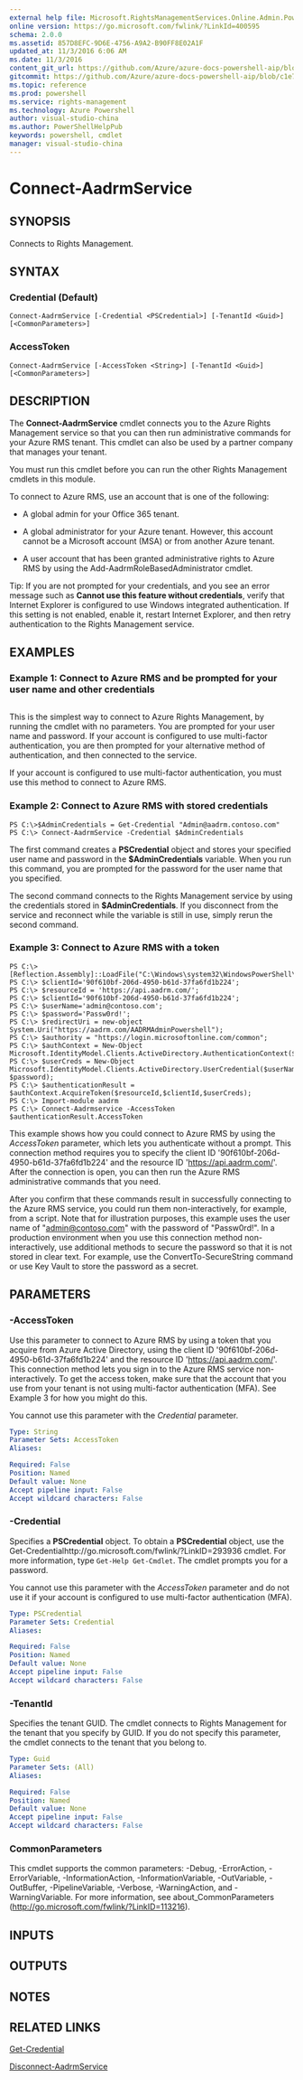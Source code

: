 ```yaml
---
external help file: Microsoft.RightsManagementServices.Online.Admin.PowerShell.dll-Help.xml
online version: https://go.microsoft.com/fwlink/?LinkId=400595
schema: 2.0.0
ms.assetid: 857D8EFC-9D6E-4756-A9A2-B90FF8E02A1F
updated_at: 11/3/2016 6:06 AM
ms.date: 11/3/2016
content_git_url: https://github.com/Azure/azure-docs-powershell-aip/blob/master/Azure%20Information%20Protection/AADRM/vlatest/Connect-AadrmService.md
gitcommit: https://github.com/Azure/azure-docs-powershell-aip/blob/c1e77f06e2ab5cf0e851dc3744ff83e69e84a33b/Azure%20Information%20Protection/AADRM/vlatest/Connect-AadrmService.md
ms.topic: reference
ms.prod: powershell
ms.service: rights-management
ms.technology: Azure Powershell
author: visual-studio-china
ms.author: PowerShellHelpPub
keywords: powershell, cmdlet
manager: visual-studio-china
---
```


# Connect-AadrmService

## SYNOPSIS
Connects to Rights Management.

## SYNTAX

### Credential (Default)
```
Connect-AadrmService [-Credential <PSCredential>] [-TenantId <Guid>] [<CommonParameters>]
```

### AccessToken
```
Connect-AadrmService [-AccessToken <String>] [-TenantId <Guid>] [<CommonParameters>]
```

## DESCRIPTION
The **Connect-AadrmService** cmdlet connects you to the Azure Rights Management service so that you can then run administrative commands for your Azure RMS tenant.
This cmdlet can also be used by a partner company that manages your tenant.

You must run this cmdlet before you can run the other Rights Management cmdlets in this module.

To connect to Azure RMS, use an account that is one of the following: 

- A global admin for your Office 365 tenant. 

- A global administrator for your Azure tenant.
However, this account cannot be a Microsoft account (MSA) or from another Azure tenant.

- A user account that has been granted administrative rights to Azure RMS by using the Add-AadrmRoleBasedAdministrator cmdlet.

Tip: If you are not prompted for your credentials, and you see an error message such as **Cannot use this feature without credentials**, verify that Internet Explorer is configured to use Windows integrated authentication.
If this setting is not enabled, enable it, restart Internet Explorer, and then retry authentication to the Rights Management service.

## EXAMPLES

### Example 1: Connect to Azure RMS and be prompted for your user name and other credentials
```

```

This is the simplest way to connect to Azure Rights Management, by running the cmdlet with no parameters.
You are prompted for your user name and password.
If your account is configured to use multi-factor authentication, you are then prompted for your alternative method of authentication, and then connected to the service.

If your account is configured to use multi-factor authentication, you must use this method to connect to Azure RMS.

### Example 2: Connect to Azure RMS with stored credentials
```
PS C:\>$AdminCredentials = Get-Credential "Admin@aadrm.contoso.com" 
PS C:\> Connect-AadrmService -Credential $AdminCredentials
```

The first command creates a **PSCredential** object and stores your specified user name and password in the **$AdminCredentials** variable.
When you run this command, you are prompted for the password for the user name that you specified.

The second command connects to the Rights Management service by using the credentials stored in **$AdminCredentials**.
If you disconnect from the service and reconnect while the variable is still in use, simply rerun the second command.

### Example 3: Connect to Azure RMS with a token
```
PS C:\>[Reflection.Assembly]::LoadFile("C:\Windows\system32\WindowsPowerShell\v1.0\Modules\AADRM\Microsoft.IdentityModel.Clients.ActiveDirectory.dll")
PS C:\> $clientId='90f610bf-206d-4950-b61d-37fa6fd1b224'; 
PS C:\> $resourceId = 'https://api.aadrm.com/'; 
PS C:\> $clientId='90f610bf-206d-4950-b61d-37fa6fd1b224'; 
PS C:\> $userName='admin@contoso.com'; 
PS C:\> $password='Passw0rd!'; 
PS C:\> $redirectUri = new-object System.Uri("https://aadrm.com/AADRMAdminPowershell"); 
PS C:\> $authority = "https://login.microsoftonline.com/common"; 
PS C:\> $authContext = New-Object Microsoft.IdentityModel.Clients.ActiveDirectory.AuthenticationContext($authority); 
PS C:\> $userCreds = New-Object Microsoft.IdentityModel.Clients.ActiveDirectory.UserCredential($userName, $password); 
PS C:\> $authenticationResult = $authContext.AcquireToken($resourceId,$clientId,$userCreds); 
PS C:\> Import-module aadrm 
PS C:\> Connect-Aadrmservice -AccessToken $authenticationResult.AccessToken
```

This example shows how you could connect to Azure RMS by using the *AccessToken* parameter, which lets you authenticate without a prompt.
This connection method requires you to specify the client ID '90f610bf-206d-4950-b61d-37fa6fd1b224' and the resource ID 'https://api.aadrm.com/'.
After the connection is open, you can then run the Azure RMS administrative commands that you need.

After you confirm that these commands result in successfully connecting to the Azure RMS service, you could run them non-interactively, for example, from a script.
Note that for illustration purposes, this example uses the user name of "admin@contoso.com" with the password of "Passw0rd!".
In a production environment when you use this connection method non-interactively, use additional methods to secure the password so that it is not stored in clear text.
For example, use the ConvertTo-SecureString command or use Key Vault to store the password as a secret.

## PARAMETERS

### -AccessToken
Use this parameter to connect to Azure RMS by using a token that you acquire from Azure Active Directory, using the client ID '90f610bf-206d-4950-b61d-37fa6fd1b224' and the resource ID 'https://api.aadrm.com/'.
This connection method lets you sign in to the Azure RMS service non-interactively.
To get the access token, make sure that the account that you use from your tenant is not using multi-factor authentication (MFA).
See Example 3 for how you might do this.

You cannot use this parameter with the *Credential* parameter.

```yaml
Type: String
Parameter Sets: AccessToken
Aliases: 

Required: False
Position: Named
Default value: None
Accept pipeline input: False
Accept wildcard characters: False
```

### -Credential
Specifies a **PSCredential** object.
To obtain a **PSCredential** object, use the Get-Credentialhttp://go.microsoft.com/fwlink/?LinkID=293936 cmdlet.
For more information, type `Get-Help Get-Cmdlet`.
The cmdlet prompts you for a password.

You cannot use this parameter with the *AccessToken* parameter and do not use it if your account is configured to use multi-factor authentication (MFA).

```yaml
Type: PSCredential
Parameter Sets: Credential
Aliases: 

Required: False
Position: Named
Default value: None
Accept pipeline input: False
Accept wildcard characters: False
```

### -TenantId
Specifies the tenant GUID.
The cmdlet connects to Rights Management for the tenant that you specify by GUID.
If you do not specify this parameter, the cmdlet connects to the tenant that you belong to.

```yaml
Type: Guid
Parameter Sets: (All)
Aliases: 

Required: False
Position: Named
Default value: None
Accept pipeline input: False
Accept wildcard characters: False
```

### CommonParameters
This cmdlet supports the common parameters: -Debug, -ErrorAction, -ErrorVariable, -InformationAction, -InformationVariable, -OutVariable, -OutBuffer, -PipelineVariable, -Verbose, -WarningAction, and -WarningVariable. For more information, see about_CommonParameters (http://go.microsoft.com/fwlink/?LinkID=113216).

## INPUTS

## OUTPUTS

## NOTES

## RELATED LINKS

[Get-Credential](https://go.microsoft.com/fwlink/?LinkID=293936)

[Disconnect-AadrmService](xref:AADRM/vlatest/Disconnect-AadrmService.md)


